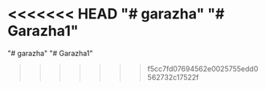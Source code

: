 <<<<<<< HEAD
"# garazha" 
"# Garazha1" 
=======
"# garazha" 
"# Garazha1" 
>>>>>>> f5cc7fd07694562e0025755edd0562732c17522f
